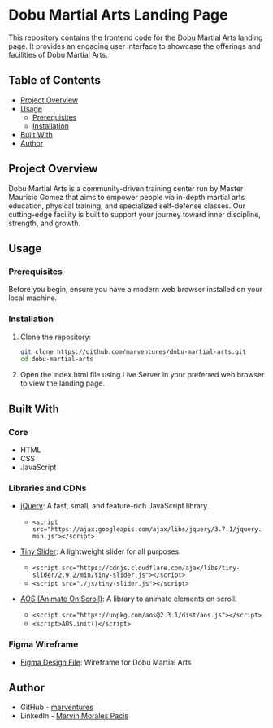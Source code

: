 # Dobu Martial Arts Landing Page

This repository contains the frontend code for the Dobu Martial Arts landing
page. It provides an engaging user interface to showcase the offerings and
facilities of Dobu Martial Arts.

## Table of Contents

- [Project Overview](#project-overview)
- [Usage](#usage)
  - [Prerequisites](#prerequisites)
  - [Installation](#installation)
- [Built With](#built-with)
- [Author](#author)

## Project Overview

Dobu Martial Arts is a community-driven training center run by Master Mauricio
Gomez that aims to empower people via in-depth martial arts education, physical
training, and specialized self-defense classes. Our cutting-edge facility is
built to support your journey toward inner discipline, strength, and growth.

## Usage

### Prerequisites

Before you begin, ensure you have a modern web browser installed on your local
machine.

### Installation

1. Clone the repository:

   ```bash
   git clone https://github.com/marventures/dobu-martial-arts.git
   cd dobu-martial-arts
   ```

2. Open the index.html file using Live Server in your preferred web browser to
   view the landing page.

## Built With

### Core

- HTML
- CSS
- JavaScript

### Libraries and CDNs

- [jQuery](https://jquery.com/): A fast, small, and feature-rich JavaScript
  library.

  - `<script src="https://ajax.googleapis.com/ajax/libs/jquery/3.7.1/jquery.min.js"></script>`

- [Tiny Slider](https://github.com/ganlanyuan/tiny-slider): A lightweight slider
  for all purposes.

  - `<script src="https://cdnjs.cloudflare.com/ajax/libs/tiny-slider/2.9.2/min/tiny-slider.js"></script>`
  - `<script src="./js/tiny-slider.js"></script>`

- [AOS (Animate On Scroll)](https://michalsnik.github.io/aos/): A library to
  animate elements on scroll.

  - `<script src="https://unpkg.com/aos@2.3.1/dist/aos.js"></script>`
  - `<script>AOS.init()</script>`

### Figma Wireframe

- [Figma Design File](https://www.figma.com/design/F1lGabR9vWrvW0vrMoqfaq/DoBu-Martial-Arts?node-id=563603-2215&t=Zb0ru10366nUnZCH-1):
  Wireframe for Dobu Martial Arts

## Author

- GitHub - [marventures](https://github.com/marventures)
- LinkedIn - [Marvin Morales Pacis](https://www.linkedin.com/in/marventures/)
